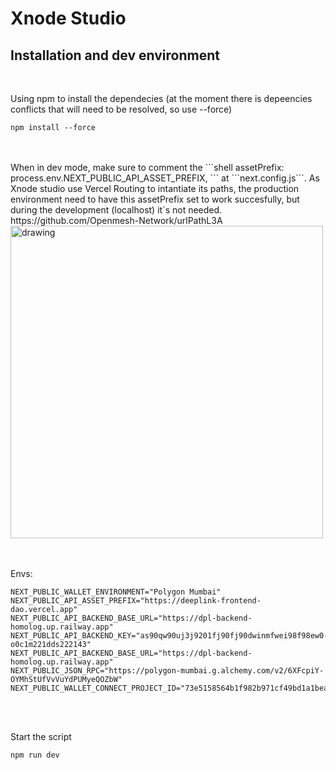 # Xnode Studio

## Installation and dev environment
</br>

Using npm to install the dependecies (at the moment there is depeencies conflicts that will need to be resolved, so use --force)
```shell
npm install --force
```
</br>
</br>
When in dev mode, make sure to comment the  ```shell  assetPrefix: process.env.NEXT_PUBLIC_API_ASSET_PREFIX, ``` at ```next.config.js```.
As Xnode studio use Vercel Routing to intantiate its paths, the production environment need to have this assetPrefix set to work succesfully, but during the development (localhost) it`s not needed. https://github.com/Openmesh-Network/urlPathL3A

<img src="https://github.com/Openmesh-Network/xnode-console-frontend/assets/82957886/22ed0294-65a7-4b2f-92f9-60461e4cf790" alt="drawing" style="width:500px;"/>

</br>
</br>
</br>

Envs:
```shell
NEXT_PUBLIC_WALLET_ENVIRONMENT="Polygon Mumbai"
NEXT_PUBLIC_API_ASSET_PREFIX="https://deeplink-frontend-dao.vercel.app"
NEXT_PUBLIC_API_BACKEND_BASE_URL="https://dpl-backend-homolog.up.railway.app"
NEXT_PUBLIC_API_BACKEND_KEY="as90qw90uj3j9201fj90fj90dwinmfwei98f98ew0-o0c1m221dds222143"
NEXT_PUBLIC_API_BACKEND_BASE_URL="https://dpl-backend-homolog.up.railway.app"
NEXT_PUBLIC_JSON_RPC="https://polygon-mumbai.g.alchemy.com/v2/6XFcpiY-OYMhStUfVvVuYdPUMyeQOZbW"
NEXT_PUBLIC_WALLET_CONNECT_PROJECT_ID="73e5158564b1f982b971cf49bd1a1bea"
```
</br>
</br>

Start the script
```shell
npm run dev
```

